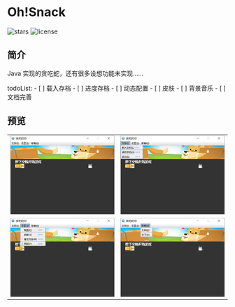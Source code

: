 # Oh!Snack

![stars](https://img.shields.io/github/stars/Zoctan/OhSnack.svg?style=flat-square&label=Stars)
![license](https://img.shields.io/github/license/Zoctan/OhSnack.svg?style=flat-square)

## 简介

Java 实现的贪吃蛇，还有很多设想功能未实现……

todoList:
    - [ ] 载入存档
    - [ ] 进度存档
    - [ ] 动态配置
    - [ ] 皮肤
    - [ ] 背景音乐
    - [ ] 文档完善

## 预览

<table>
	<tr>
		<td><img src="README/1.png" width=320/></td>
		<td><img src="README/2.png" width=320/></td>
	</tr>
	<tr>
		<td><img src="README/3.png" width=320/></td>
		<td><img src="README/4.png" width=320/></td>
	</tr>
</table>
